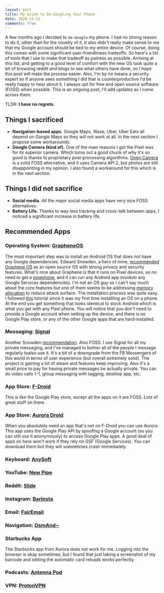 ```yaml
---
layout: post
title: My Guide to De-Googling Your Phone 
date: 2020-11-12
comments: True
---
```


A few months ago I decided to `de-Google` my phone.
I had no strong reason to do it, other than for the novelty of it.
It also didn't really make sense to me that my Google account should be tied to my entire device.
Of course, doing this comes with some significant user-friendliness tradeoffs.
So here's a list of tools that I use to make that tradeoff as painess as possible.
Arriving at this list, and getting to a good level of comfort with the new OS took quite a bit of browsing reddit and blogs to see what others have done, so I hope this post will make the process easier.
Also, I'm by no means a security expert so if anyone sees something I did that is counterproductive I'd be really happy to hear about it.
I always opt for free and open source software (FOSS) when possible.
This is an ongoing post, I'll add updates as I come across them.

TLDR: **I have no regrets.**


## Things I sacrificed 

* **Navigation-based apps.** Google Maps, Waze, Uber, Uber Eats all depend on Google Maps so they will not work at all. In the next section I propose some workarounds. 
* **Google Camera (kind of).** One of the main reasons I got the Pixel was for its superior camera. Which turns out a good chunk of why it's so good is thanks to proprietary post-processing algorithms. [Open Camera](https://f-droid.org/en/packages/net.sourceforge.opencamera/) is a solid FOSS alternative, and it uses Camera API 2, but photos are still disappointing in my opinion. I also found a workaround for this which is in the next section.


## Things I did not sacrifice

* **Social media.** All the major social media apps have very nice FOSS alternatives.
* **Battery Life.** Thanks to way less tracking and cross-talk between apps, I noticed a significant increase in battery life.


## Recommended Apps

### Operating System: [GrapheneOS](https://grapheneos.org/)

The most important step was to install an Android OS that does not have any Google dependencies.
Edward Snowden, a hero of mine, [recommended Graphene OS](https://www.reddit.com/r/GrapheneOS/comments/d7bypn/even_edward_snowden_recommends_this_os/) as an open source OS with strong privacy and security features. 
What's nice about Graphene is that it runs on Pixel devices, so no need to get a [pinephone](https://store.pine64.org/), and it can run any Android app (modulo any Google Services dependencies).
I'm not an OS guy so I can't say much about the core features but one of them seems to be addressing [memory allocation](https://github.com/GrapheneOS/hardened_malloc) to reduce attack surface. 
The installation process was quite easy.
I followed [this](https://www.youtube.com/watch?v=gQkb0OAOXoc&t=29s) tutorial since it was my first time installling an OS on a phone.
At the end you get something that looks identical to stock Android which is what you get with any Pixel phone.
You will notice that you don't need to provide a Google account when setting up the device, and there is no Google Play store, or any of the other Google apps that are hard-installed.

### Messaging: [Signal](https://www.signal.org/)

Another Snowden [recommendation](https://www.dailydot.com/debug/edward-snowden-signal-encryption-privacy-messaging/). 
Also FOSS. 
I use Signal for all my private messaging, and I've managed to bother all of the people I message regularly toalso use it.
It's a bit of a downgrade from the FB Messengers of this world in terms of user experience (but overall extremely solid). 
The project is gaining a lot of steam and features keep improving. 
Also it's a small price to pay for having private messages be actually private.
You can do video calls 1-1, group messaging with tagging, desktop app, etc.


### App Store: [F-Droid](https://f-droid.org/)

This is like the Google Play store, except all the apps on it are FOSS.
Lots of great stuff on there.

### App Store: [Aurora Droid](https://f-droid.org/en/packages/com.aurora.adroid/)

When you absolutely need an app that's not on F-Droid you can use Aurora.
This app uses the Google Play API by spoofing a Google account (so you can still use it anonymously) to access Google Play apps.
A good deal of apps on here won't work if they rely on GSF (Google Services).
You can download them but they will soemetimes crash immediately.

### Keyboard: [AnySoft](https://search.f-droid.org/?q=anysoft&lang=en)

### YouTube: [New Pipe](https://f-droid.org/en/packages/org.schabi.newpipe/)

### Reddit: [Slide](https://f-droid.org/en/packages/me.ccrama.redditslide/)

### Instagram: [Barinsta](https://f-droid.org/en/packages/me.austinhuang.instagrabber/)

### Email: [FairEmail](https://f-droid.org/en/packages/eu.faircode.email/)

### Navigation: [OsmAnd~](https://f-droid.org/en/packages/net.osmand.plus/)

### Starbucks App

The Starbucks app from Aurora does not work for me.
Logging into the browser is okay sometimes, but I found that just taking a screenshot of my barcode and setting the automatic card reloads works perfectly.

### Podcasts: [Antenna Pod](https://f-droid.org/en/packages/de.danoeh.antennapod/)

### VPN: [ProtonVPN](https://f-droid.org/en/packages/ch.protonvpn.android/)

